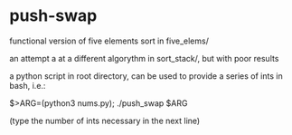 # push-swap

functional version of five elements sort in five_elems/

an attempt a at a different algorythm in sort_stack/, but with poor results

a python script in root directory, can be used to provide a series of ints in bash, i.e.:

$>ARG=(python3 nums.py); ./push_swap $ARG

(type the number of ints necessary in the next line)

